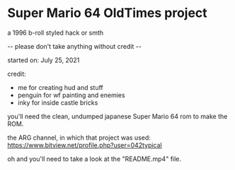 # Super Mario 64 OldTimes project
a 1996 b-roll styled hack or smth

-- please don't take anything without credit --

started on: July 25, 2021

credit:
- me for creating hud and stuff
- penguin for wf painting and enemies
- inky for inside castle bricks

you'll need the clean, undumped japanese Super Mario 64 rom to make the ROM.

the ARG channel, in which that project was used: https://www.bitview.net/profile.php?user=042typical

oh and you'll need to take a look at the "README.mp4" file.
